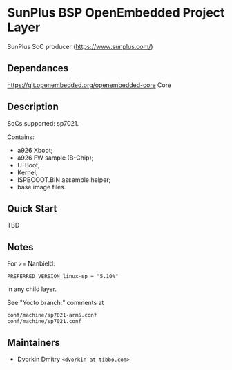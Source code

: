 # SunPlus BSP OpenEmbedded Project Layer

SunPlus SoC producer (https://www.sunplus.com/)

## Dependances

https://git.openembedded.org/openembedded-core
    Core

## Description

SoCs supported: sp7021.

Contains:
- a926 Xboot;
- a926 FW sample (B-Chip);
- U-Boot;
- Kernel;
- ISPBOOOT.BIN assemble helper;
- base image files.

## Quick Start

TBD

## Notes

For >= Nanbield:
```
PREFERRED_VERSION_linux-sp = "5.10%"
```
in any child layer.

See "Yocto branch:" comments at
```
conf/machine/sp7021-arm5.conf
conf/machine/sp7021.conf
```

## Maintainers

* Dvorkin Dmitry `<dvorkin at tibbo.com>`
